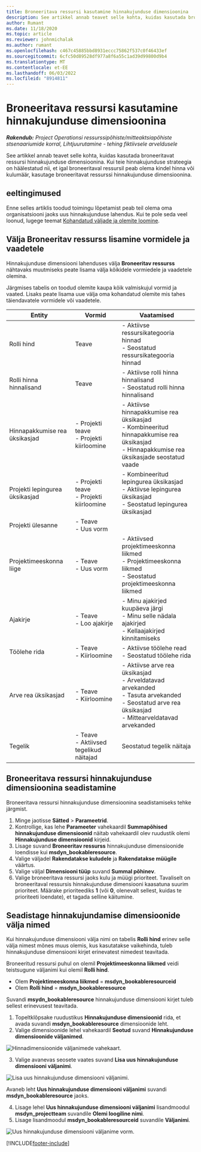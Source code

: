 ```yaml
---
title: Broneeritava ressursi kasutamine hinnakujunduse dimensioonina
description: See artikkel annab teavet selle kohta, kuidas kasutada broneeritavat ressursi hinnakujunduse dimensioonina.
author: Rumant
ms.date: 11/18/2020
ms.topic: article
ms.reviewer: johnmichalak
ms.author: rumant
ms.openlocfilehash: c467c45885bbd8931eccc75862f537c0f46433ef
ms.sourcegitcommit: 6cfc50d89528df977a8f6a55c1ad39d99800d9b4
ms.translationtype: MT
ms.contentlocale: et-EE
ms.lasthandoff: 06/03/2022
ms.locfileid: "8914811"
---
```

# <a name="use-a-bookable-resource-as-a-pricing-dimension"></a>Broneeritava ressursi kasutamine hinnakujunduse dimensioonina

 _**Rakendub:** Project Operationsi ressurssipõhiste/mitteaktsiapõhiste stsenaariumide korral,  Lihtjuurutamine - tehing fiktiivsele arveldusele_ 

See artikkel annab teavet selle kohta, kuidas kasutada broneeritavat ressursi hinnakujunduse dimensioonina. Kui teie hinnakujunduse strateegia on häälestatud nii, et igal broneeritaval ressursil peab olema kindel hinna või kulumäär, kasutage broneeritavat ressurssi hinnakujunduse dimensioonina.

## <a name="prerequisites"></a>eeltingimused
Enne selles artiklis toodud toimingu lõpetamist peab teil olema oma organisatsiooni jaoks uus hinnakujunduse lahendus. Kui te pole seda veel loonud, lugege teemat [Kohandatud väljade ja olemite loomine](../pricing-costing/create-custom-fields-entities-pricing-dimensions.md).

## <a name="add-the-bookable-resource-field-to-forms-and-views"></a>Välja Broneeritav ressurss lisamine vormidele ja vaadetele
Hinnakujunduse dimensiooni lahenduses välja **Broneeritav ressurss** nähtavaks muutmiseks peate lisama välja kõikidele vormiedele ja vaadetele olemina.

Järgmises tabelis on toodud olemite kaupa kõik valmiskujul vormid ja vaated. Lisaks peate lisama uue välja oma kohandatud olemite mis tahes täiendavatele vormidele või vaadetele.

|   Entity        | Vormid   |Vaatamised        |
| ------------------------------|---------------------------------|----------------------------------|
|  Rolli hind| Teave | - Aktiivse ressursikategooria hinnad<br> - Seostatud ressursikategooria hinnad |
|  Rolli hinna hinnalisand| Teave| - Aktiivse rolli hinna hinnalisand<br>- Seostatud rolli hinna hinnalisand |
|  Hinnapakkumise rea üksikasjad| - Projekti teave<br>- Projekti kiirloomine| - Aktiivse hinnapakkumise rea üksikasjad<br>- Kombineeritud hinnapakkumise rea üksikasjad<br>- Hinnapakkumise rea üksikasjade seostatud vaade |
|  Projekti lepingurea üksikasjad| - Projekti teave<br>- Projekti kiirloomine| - Kombineeritud lepingurea üksikasjad<br>- Aktiivse lepingurea üksikasjad<br>- Seostatud lepingurea üksikasjad |
|  Projekti ülesanne| - Teave<br>- Uus vorm| &nbsp; |
|  Projektimeeskonna liige| - Teave<br>- Uus vorm| - Aktiivsed projektimeeskonna liikmed<br>- Projektimeeskonna liikmed<br>- Seostatud projektimeeskonna liikmed |
|  Ajakirje| - Teave<br>- Loo ajakirje| - Minu ajakirjed kuupäeva järgi<br>- Minu selle nädala ajakirjed<br>- Kellaajakirjed kinnitamiseks|
|  Töölehe rida| - Teave<br>- Kiirloomine| - Aktiivse töölehe read<br>- Seostatud töölehe rida |
|  Arve rea üksikasjad| - Teave<br>- Kiirloomine| - Aktiivse arve rea üksikasjad<br>- Arveldatavad arvekanded<br>- Tasuta arvekanded<br>- Seostatud arve rea üksikasjad <br>- Mittearveldatavad arvekanded|
|  Tegelik| - Teave<br>- Aktiivsed tegelikud näitajad| Seostatud tegelik näitaja |

## <a name="set-up-a-bookable-resource-as-a-pricing-dimension"></a>Broneeritava ressursi hinnakujunduse dimensioonina seadistamine
Broneeritava ressursi hinnakujunduse dimensioonina seadistamiseks tehke järgmist.

1. Minge jaotisse **Sätted** > **Parameetrid**. 
2. Kontrollige, kas lehe **Parameeter** vahekaardil **Summapõhised hinnakujunduse dimensioonid** näitab vahekaardil olev ruudustik olemi **Hinnakujunduse dimensioonid** kirjeid. 
2. Lisage suvand **Broneeritav ressurss** hinnakujunduse dimensioonide loendisse kui **msdyn_bookableresource**. 
3. Valige väljadel **Rakendatakse kuludele** ja **Rakendatakse müügile** väärtus.
4. Valige väljal **Dimensiooni tüüp** suvand **Summal põhinev**. 
5. Valige broneeritava ressursi jaoks kulu ja müügi prioriteet. Tavaliselt on broneeritaval ressursis hinnakujunduse dimensiooni kaasatuna suurim prioriteet. Määrake prioriteediks **1** (või **0**, olenevalt sellest, kuidas te prioriteeti loendate), et tagada selline käitumine.

## <a name="set-up-pricing-dimension-field-names"></a>Seadistage hinnakujundamise dimensioonide välja nimed

Kui hinnakujunduse dimensiooni välja nimi on tabelis **Rolli hind** erinev selle välja nimest mõnes muus olemis, kus kasutatakse vaikehinda, tuleb hinnakujunduse dimensiooni kirjet erinevatest nimedest teavitada.  

Broneeritud ressursi puhul on olemil **Projektimeeskonna liikmed** veidi teistsugune väljanimi kui olemil **Rolli hind**. 

 - Olem **Projektimeeskonna liikmed** = **msdyn_bookableresourceid**
 - Olem **Rolli hind** = **msdyn_bookableresource**

Suvandi **msydn_bookableresource** hinnakujunduse dimensiooni kirjet tuleb sellest erinevusest teavitada.

1. Topeltklõpsake ruudustikus **Hinnakujunduse dimensioonid** rida, et avada suvandi **msdyn_bookableresource** dimensioonide leht.
2. Valige dimensioonide lehel vahekaardil **Seotud** suvand **Hinnakujunduse dimensioonide väljanimed**.

  ![Hinnadimensioonide väljanimede vahekaart.](media/PD-fieldname.png)

3. Valige avanevas seosete vaates suvand **Lisa uus hinnakujunduse dimensiooni väljanimi**.

  ![Lisa uus hinnakujunduse dimensiooni väljanimi.](media/Add-NewPD-fieldname.png)

  Avaneb leht **Uus hinnakujunduse dimensiooni väljanimi** suvandi **msdyn_bookableresource** jaoks. 

4. Lisage lehel **Uus hinnakujunduse dimensiooni väljanimi** lisandmoodul **msdyn_projectteam** suvandile **Olemi loogiline nimi**.
5. Lisage lisandmoodul **msdyn_bookableresourceid** suvandile **Väljanimi**.

 ![Uus hinnakujunduse dimensiooni väljanime vorm.](media/PD-fieldname-Added.png)


[!INCLUDE[footer-include](../includes/footer-banner.md)]
